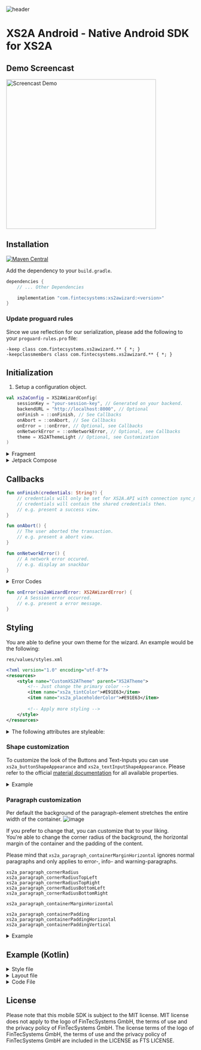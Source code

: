 ![header](https://fintecsystems.com/android-sdk-header.jpg)
# XS2A Android - Native Android SDK for XS2A

## Demo Screencast
<img src="https://fintecsystems.com/android_sdk_testbank_screencast.webp" alt="Screencast Demo" height="400"/>

## Installation
[![Maven Central](https://img.shields.io/maven-central/v/com.fintecsystems/xs2awizard.svg?label=Maven%20Central)](https://search.maven.org/search?q=g:%22com.fintecsystems%22%20AND%20a:%22xs2awizard%22)

Add the dependency to your `build.gradle`.

```gradle
dependencies {
    // ... Other Dependencies

    implementation "com.fintecsystems:xs2awizard:<version>"
}
```

### Update proguard rules

Since we use reflection for our serialization, please add the following to your 
`proguard-rules.pro` file:

```
-keep class com.fintecsystems.xs2awizard.** { *; }
-keepclassmembers class com.fintecsystems.xs2awizard.** { *; }
```

## Initialization

1. Setup a configuration object.

```kotlin
val xs2aConfig = XS2AWizardConfig(
    sessionKey = "your-session-key", // Generated on your backend.
    backendURL = "http://localhost:8000", // Optional
    onFinish = ::onFinish, // See Callbacks
    onAbort = ::onAbort, // See Callbacks
    onError = ::onError, // Optional, see Callbacks
    onNetworkError = ::onNetworkError, // Optional, see Callbacks
    theme = XS2AThemeLight // Optional, see Customization
)
```

<details>
    <summary>Fragment</summary>

```kotlin
// 2. Initialize the wizard.
val xs2aWizard = XS2AWizardFragment(xs2aConfig)

// 3. Add the wizard to your view.
supportFragmentManager.beginTransaction().apply {
    add(R.id.xs2a_container, xs2aWizard)
    commit()
}
```
</details>

<details>
    <summary>Jetpack Compose</summary>

```kotlin
// 2. Call the composable.
XS2AWizard(xS2AWizardConfig = xs2aConfig)
```
</details>

## Callbacks

```kotlin
fun onFinish(credentials: String?) {
    // credentials will only be set for XS2A.API with connection sync_mode set to "shared"
    // credentials will contain the shared credentials then.
    // e.g. present a success view.
}
```

```kotlin
fun onAbort() {
    // The user aborted the transaction.
    // e.g. present a abort view.
}
```

```kotlin
fun onNetworkError() {
    // A network error occured.
    // e.g. display an snackbar
}
```

<details>
    <summary>Error Codes</summary>

```kotlin
sealed class XS2AWizardError(
    val code: String, // The error code, only relevant with "Other"
    val recoverable: Boolean, // Can this transaction continue?
) {
    /**
    Login to bank failed (e.g. invalid login credentials)
     */
    class LoginFailed(recoverable: Boolean) : XS2AWizardError

    /**
    The customer's session has timed out.
     */
    class SessionTimeout(recoverable: Boolean) : XS2AWizardError

    /**
    User entered invalid TAN.
     */
    class TanFailed(recoverable: Boolean) : XS2AWizardError

    /**
    An unknown or unspecified error occurred.
     */
    class TechError(recoverable: Boolean) : XS2AWizardError

    /**
    An error occurred using testmode settings.
     */
    class TestmodeError(recoverable: Boolean) : XS2AWizardError

    /**
    A transaction is not possible for various reasons.
     */
    class TransNotPossible(recoverable: Boolean) : XS2AWizardError

    /**
    Validation error (e.g. entered letters instead of numbers).
     */
    class ValidationFailed(recoverable: Boolean) : XS2AWizardError

    /**
    A different error occurred.
     */
    class Other(code: String, recoverable: Boolean) : XS2AWizardError
}
```
</details>

```kotlin
fun onError(xs2aWizardError: XS2AWizardError) {
    // A Session error occurred.
    // e.g. present a error message.
}
```

## Styling

You are able to define your own theme for the wizard.
An example would be the following:

`res/values/styles.xml`
```xml
<?xml version="1.0" encoding="utf-8"?>
<resources>
    <style name="CustomXS2ATheme" parent="XS2ATheme">
        <!-- Just change the primary color -->
        <item name="xs2a_tintColor">#E91E63</item>
        <item name="xs2a_placeholderColor">#E91E63</item>
        
        <!-- Apply more styling -->
    </style>
</resources>
```

<details>
    <summary>The following attributes are styleable:</summary>

```
xs2a_tintColor
xs2a_textColor
xs2a_fontFamily

xs2a_textInput_backgroundColor
xs2a_textInputShapeAppearance // Refer to "Shape customization"

xs2a_placeholderColor
xs2a_backgroundColor

xs2a_loadingIndicatorColor // Is xs2a_tintColor if left empty
xs2a_loadingIndicatorBackgroundColor


xs2a_paragraph_cornerRadius
xs2a_paragraph_cornerRadiusTopLeft
xs2a_paragraph_cornerRadiusTopRight
xs2a_paragraph_cornerRadiusBottomLeft
xs2a_paragraph_cornerRadiusBottomRight

xs2a_paragraph_containerMarginHorizontal

xs2a_paragraph_containerPadding
xs2a_paragraph_containerPaddingHorizontal
xs2a_paragraph_containerPaddingVertical

xs2a_paragraph_background_color
xs2a_paragraph_text_color

xs2a_paragraph_error_background_color
xs2a_paragraph_error_text_color

xs2a_paragraph_info_background_color
xs2a_paragraph_info_text_color

xs2a_paragraph_warning_background_color
xs2a_paragraph_warning_text_color


xs2a_buttonShapeAppearance // Refer to "Shape customization"

xs2a_button_submit_background_color
xs2a_button_submit_text_color

xs2a_button_abort_background_color
xs2a_button_abort_text_color

xs2a_button_back_background_color
xs2a_button_back_text_color

xs2a_button_restart_background_color
xs2a_button_restart_text_color

xs2a_button_redirect_background_color
xs2a_button_redirect_text_color

xs2a_webview_iconColor
xs2a_webview_backgroundColor
xs2a_webview_borderColor
xs2a_webview_textColor
```
</details>

### Shape customization

To customize the look of the Buttons and Text-Inputs you can use `xs2a_buttonShapeAppearance` and `xs2a_textInputShapeAppearance`.
Please refer to the official [material documentation](https://material.io/develop/android/theming/shape) for all available
properties.

<details>
    <summary>Example</summary>

`res/values/styles.xml`
```xml
<?xml version="1.0" encoding="utf-8"?>
<resources>
    <style name="CustomXS2ATheme" parent="XS2ATheme">
        <item name="xs2a_buttonShapeAppearance">@style/CustomXS2ATheme.ButtonShapeAppearance</item>
        <item name="xs2a_textInputShapeAppearance">@style/CustomXS2ATheme.InputShapeAppearance</item>
    </style>
    <style name="CustomXS2ATheme.ButtonShapeAppearance">
        <item name="cornerSize">20dp</item>
    </style>
    <style name="CustomXS2ATheme.InputShapeAppearance">
        <item name="cornerSize">20dp</item>
        <item name="cornerFamily">cut</item>
    </style>
</resources>
```
</details>

### Paragraph customization

Per default the background of the paragraph-element stretches the entire width of the container.
![image](https://user-images.githubusercontent.com/54634184/141505929-b2b8a2b1-9b7b-432a-941d-b04a62187db4.png)

If you prefer to change that, you can customize that to your liking.<br>
You're able to change the corner radius of the background, the horizontal margin of the container
and the padding of the content.

Please mind that `xs2a_paragraph_containerMarginHorizontal` ignores normal paragraphs and only
applies to error-, info- and warning-paragraphs.

```
xs2a_paragraph_cornerRadius
xs2a_paragraph_cornerRadiusTopLeft
xs2a_paragraph_cornerRadiusTopRight
xs2a_paragraph_cornerRadiusBottomLeft
xs2a_paragraph_cornerRadiusBottomRight

xs2a_paragraph_containerMarginHorizontal

xs2a_paragraph_containerPadding
xs2a_paragraph_containerPaddingHorizontal
xs2a_paragraph_containerPaddingVertical
```

<details>
    <summary>Example</summary>

![image](https://user-images.githubusercontent.com/54634184/141506008-182238ce-2580-46a9-aabe-1ed574f46436.png)
    
`res/values/styles.xml`
```xml
<?xml version="1.0" encoding="utf-8"?>
<resources>
    <style name="CustomXS2ATheme" parent="XS2ATheme">
        <item name="xs2a_paragraph_containerMarginHorizontal">10dp</item>
        <item name="xs2a_paragraph_containerPaddingVertical">5dp</item>
        <item name="xs2a_paragraph_cornerRadius">4dp</item>
    </style>
</resources>
```
</details>

## Example (Kotlin)
<details>
    <summary>Style file</summary>

`res/values/styles.xml`
```xml
<?xml version="1.0" encoding="utf-8"?>
<resources>
    <style name="CustomXS2ATheme" parent="XS2ATheme">
        <item name="xs2a_tintColor">#E91E63</item>
        <item name="xs2a_placeholderColor">#E91E63</item>

        <item name="xs2a_button_submit_background_color">#E91E63</item>
        <item name="xs2a_button_submit_text_color">#000</item>
        <item name="xs2a_button_abort_background_color">#E91E63</item>
        <item name="xs2a_button_abort_text_color">#000</item>
        <item name="xs2a_button_back_background_color">#673AB7</item>
        <item name="xs2a_button_back_text_color">#fff</item>
        <item name="xs2a_button_restart_background_color">#ffff00</item>
        <item name="xs2a_button_restart_text_color">#000</item>
        <item name="xs2a_button_redirect_background_color">#000</item>
        <item name="xs2a_button_redirect_text_color">#fff</item>
    </style>
</resources>
```
</details>

<details>
    <summary>Layout file</summary>

`res/layout/activity_main.xml`
```xml
<?xml version="1.0" encoding="utf-8"?>
<FrameLayout xmlns:android="http://schemas.android.com/apk/res/android"
    xmlns:tools="http://schemas.android.com/tools"
    android:layout_width="match_parent"
    android:layout_height="match_parent"
    tools:context="com.fintecsystems.xs2awizard_example.MainActivity">
    <FrameLayout
        android:id="@+id/xs2a_wizard_container"
        android:layout_width="match_parent"
        android:layout_height="match_parent">
    </FrameLayout>
</FrameLayout>
```
</details>

<details>
    <summary>Code File</summary>

`java/com/fintecsystems/xs2awizard_example/MainActivity.kt`
```kotlin
package com.fintecsystems.xs2awizard_example

import android.os.Bundle
import android.util.Log
import androidx.appcompat.app.AppCompatActivity
import com.fintecsystems.xs2awizard.XS2AWizard
import com.fintecsystems.xs2awizard.XS2AWizard.XS2AWizardConfig


private const val TAG = "MainActivity"

class MainActivity : AppCompatActivity() {
    override fun onCreate(savedInstanceState: Bundle?) {
        super.onCreate(savedInstanceState)
        setContentView(R.layout.activity_main)

        val xS2AWizardConfig = XS2AWizardConfig(
            sessionKey = "your-session-key",
            styleResId = R.style.CustomXS2ATheme,
            onFinish = ::onFinish,
            onAbort = ::onAbort,
        )

        val xs2aWizard = XS2AWizard(xS2AWizardConfig)

        supportFragmentManager.beginTransaction().let {
            it.add(R.id.xs2a_wizard_container, xs2aWizard)
            it.commit()
        }
    }

    private fun onFinish(credentials: String?) {
        Log.d(TAG, "onFinish: $credentials")
    }

    private fun onAbort() {
        Log.d(TAG, "onAbort")
    }
}
```
</details>

## License

Please note that this mobile SDK is subject to the MIT license. MIT license does not apply to the logo of FinTecSystems GmbH, the terms of use and the privacy policy of FinTecSystems GmbH. The license terms of the logo of FinTecSystems GmbH, the terms of use and the privacy policy of FinTecSystems GmbH are included in the LICENSE as FTS LICENSE.

